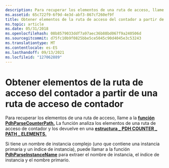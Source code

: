 ```yaml
---
description: Para recuperar los elementos de una ruta de acceso, llame a la función PdhParseCounterPath. La función analiza los elementos de una ruta de acceso de contador y los devuelve en una estructura \_ PDH COUNTER \_ PATH \_ ELEMENTS.
ms.assetid: 65c722f9-6f9d-4e3d-abf3-867cf260ef9f
title: Obtener elementos de la ruta de acceso del contador a partir de una ruta de acceso de contador
ms.topic: article
ms.date: 05/31/2018
ms.openlocfilehash: 08b8579033ddf7a97aec36b88bd067f9a240506d
ms.sourcegitcommit: d75fc10b9f0825bbe5ce5045c90d4045e3c53243
ms.translationtype: MT
ms.contentlocale: es-ES
ms.lasthandoff: 09/13/2021
ms.locfileid: "127062889"
---
```

# <a name="obtaining-counter-path-elements-from-a-counter-path"></a>Obtener elementos de la ruta de acceso del contador a partir de una ruta de acceso de contador

Para recuperar los elementos de una ruta de acceso, llame a la [**función PdhParseCounterPath.**](/windows/desktop/api/Pdh/nf-pdh-pdhparsecounterpatha) La función analiza los elementos de una ruta de acceso de contador y los devuelve en una [**estructura \_ PDH COUNTER \_ PATH \_ ELEMENTS.**](/windows/desktop/api/Pdh/ns-pdh-pdh_counter_path_elements_a)

Si tiene un nombre de instancia complejo (uno que contiene una instancia primaria y un índice de instancia), puede llamar a la función [**PdhParseInstanceName**](/windows/desktop/api/Pdh/nf-pdh-pdhparseinstancenamea) para extraer el nombre de instancia, el índice de instancia y el nombre primario.

 

 



